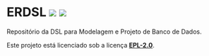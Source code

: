 # ERDSL ![](https://img.shields.io/badge/Eclipse%20IDE-2019‑09-blue) ![](https://img.shields.io/badge/Xtext-2.17.0-lightgrey)
Repositório da DSL para Modelagem e Projeto de Banco de Dados.

Este projeto está licenciado sob a licença **[EPL-2.0](https://github.com/ProjetoDSL/ERDSL/blob/master/LICENSE "EPL-2.0")**.
